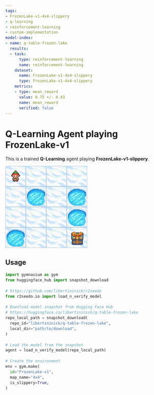 ```yaml
---
tags:
- FrozenLake-v1-4x4-slippery
- q-learning
- reinforcement-learning
- custom-implementation
model-index:
- name: q-table-frozen-lake
  results:
  - task:
      type: reinforcement-learning
      name: reinforcement-learning
    dataset:
      name: FrozenLake-v1-4x4-slippery
      type: FrozenLake-v1-4x4-slippery
    metrics:
    - type: mean_reward
      value: 0.75 +/- 0.43
      name: mean_reward
      verified: false
---
```


# **Q-Learning** Agent playing **FrozenLake-v1**

This is a trained **Q-Learning** agent playing **FrozenLake-v1-slippery**.

![agent-replay](agent-replay.gif)

## Usage

```python
import gymnasium as gym
from huggingface_hub import snapshot_download

# https://github.com/libertininick/r2seedo
from r2seedo.io import load_n_verify_model

# Download model snapshot from Hugging Face Hub
# https://huggingface.co/libertininick/q-table-frozen-lake
repo_local_path = snapshot_download(
  repo_id="libertininick/q-table-frozen-lake", 
  local_dir="path/to/download",
)

# Load the model from the snapshot
agent = load_n_verify_model(repo_local_path)

# Create the environment
env = gym.make(
  id="FrozenLake-v1",
  map_name="4x4",
  is_slippery=True,
)
```
